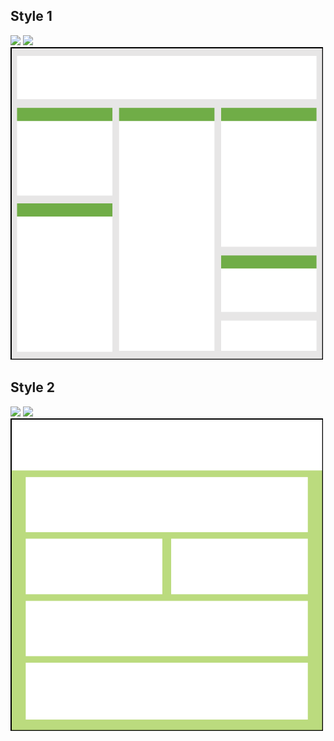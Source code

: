## Style 1
<img src="Horizontal_Style1.png" width="500">

<img src="Vertical_Style1.png" height="500">

<img src="Square_Style1.png" width="500">

## Style 2
<img src="Horizontal_Style2.png" width="500">

<img src="Vertical_Style2.png" height="500">

<img src="Square_Style2.png" width="500">

